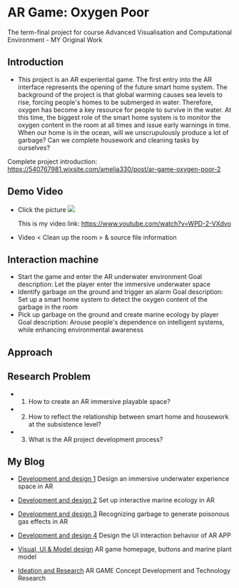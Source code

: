 # AR Game: Oxygen Poor 
The term-final project for course Advanced Visualisation and Computational Environment - MY Original Work 
  
  
## Introduction

* This project is an AR experiential game. The first entry into the AR interface represents the opening of the future smart home system. The background of the project is that global warming causes sea levels to rise, forcing people's homes to be submerged in water. Therefore, oxygen has become a key resource for people to survive in the water. At this time, the biggest role of the smart home system is to monitor the oxygen content in the room at all times and issue early warnings in time. When our home is in the ocean, will we unscrupulously produce a lot of garbage? Can we complete housework and cleaning tasks by ourselves?  

Complete project introduction: https://540767981.wixsite.com/amelia330/post/ar-game-oxygen-poor-2  
  
  
## Demo Video
 
* Click the picture
  <img src="https://static.wixstatic.com/media/74ebd6_42be34a473594e09a5195af160d2ec7c~mv2.jpg/v1/fill/w_1880,h_1058,al_c,q_90/74ebd6_42be34a473594e09a5195af160d2ec7c~mv2.jpg">
  
  This is my video link: https://www.youtube.com/watch?v=WPD-2-VXdvo
  
* Video < Clean up the room > & source file information

  
## Interaction machine 
  
* Start the game and enter the AR underwater environment
  Goal description: Let the player enter the immersive underwater space  
* Identify garbage on the ground and trigger an alarm
  Goal description: Set up a smart home system to detect the oxygen content of the garbage in the room  
* Pick up garbage on the ground and create marine ecology by player
  Goal description: Arouse people's dependence on intelligent systems, while enhancing environmental awareness


## Approach

  
## Research Problem
* 1. How to create an AR immersive playable space?
* 2. How to reflect the relationship between smart home and housework at the subsistence level?
* 3. What is the AR project development process?
  
  
## My Blog 
  
* [Development and design 1](https://540767981.wixsite.com/amelia330/post/ar-game-oxygen-poor-2)
  Design an immersive underwater experience space in AR

* [Development and design 2](https://540767981.wixsite.com/amelia330/post/ar-game-oxygen-poor)
  Set up interactive marine ecology in AR
  
* [Development and design 3](https://540767981.wixsite.com/amelia330/post/ar-game-oxygen-poor-1)
  Recognizing garbage to generate poisonous gas effects in AR

* [Development and design 4](https://540767981.wixsite.com/amelia330/post/ar-game-oxygen-poor-3)
  Design the UI interaction behavior of AR APP
   
* [Visual, UI & Model design](https://540767981.wixsite.com/amelia330/post/ar-game-oxygen-poor-4)
  AR game homepage, buttons and marine plant model
    
* [Ideation and Research](https://540767981.wixsite.com/amelia330/post/ar-game-oxygen-poor-5)
  AR GAME Concept Development and Technology Research
   
